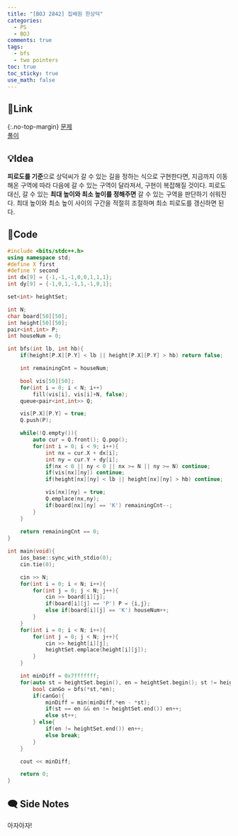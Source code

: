 ```yaml
---
title: "[BOJ 2842] 집배원 한상덕"
categories:
  - PS
  - BOJ
comments: true
tags:
  - bfs
  - two pointers
toc: true
toc_sticky: true
use_math: false
---
```

## 🔗Link
{:.no-top-margin}
[문제](https://boj.kr/2842)  
[풀이](https://github.com/La-Coruna/PS/blob/main/baekjoon/2842.cpp)  
## 💡Idea
**피로도를 기준**으로 상덕씨가 갈 수 있는 길을 정하는 식으로 구현한다면, 지금까지 이동해온 구역에 따라 다음에 갈 수 있는 구역이 달라져서, 구현이 복잡해질 것이다. 피로도 대신, 갈 수 있는 **최대 높이와 최소 높이를 정해주면** 갈 수 있는 구역을 판단하기 쉬워진다. 최대 높이와 최소 높이 사이의 구간을 적절히 조절하며 최소 피로도를 갱신하면 된다.

## 🔑Code
```c++
#include <bits/stdc++.h>
using namespace std;
#define X first
#define Y second
int dx[9] = {-1,-1,-1,0,0,1,1,1};
int dy[9] = {-1,0,1,-1,1,-1,0,1};

set<int> heightSet;

int N;
char board[50][50];
int height[50][50];
pair<int,int> P;
int houseNum = 0;

int bfs(int lb, int hb){
    if(height[P.X][P.Y] < lb || height[P.X][P.Y] > hb) return false;

    int remainingCnt = houseNum;

    bool vis[50][50];
    for(int i = 0; i < N; i++)
        fill(vis[i], vis[i]+N, false);
    queue<pair<int,int>> Q;

    vis[P.X][P.Y] = true;
    Q.push(P);

    while(!Q.empty()){
        auto cur = Q.front(); Q.pop();
        for(int i = 0; i < 9; i++){
            int nx = cur.X + dx[i];
            int ny = cur.Y + dy[i];
            if(nx < 0 || ny < 0 || nx >= N || ny >= N) continue;
            if(vis[nx][ny]) continue;
            if(height[nx][ny] < lb || height[nx][ny] > hb) continue;

            vis[nx][ny] = true;
            Q.emplace(nx,ny);
            if(board[nx][ny] == 'K') remainingCnt--;
        }
    }
    
    return remainingCnt == 0;
}

int main(void){
    ios_base::sync_with_stdio(0);
    cin.tie(0);

    cin >> N;
    for(int i = 0; i < N; i++){
        for(int j = 0; j < N; j++){
            cin >> board[i][j];
            if(board[i][j] == 'P') P = {i,j};
            else if(board[i][j] == 'K') houseNum++;
        }
    }
    for(int i = 0; i < N; i++){
        for(int j = 0; j < N; j++){
            cin >> height[i][j];
            heightSet.emplace(height[i][j]);
        }
    }

    int minDiff = 0x7fffffff;
    for(auto st = heightSet.begin(), en = heightSet.begin(); st != heightSet.end() ;){
        bool canGo = bfs(*st,*en);
        if(canGo){
            minDiff = min(minDiff,*en - *st);
            if(st == en && en != heightSet.end()) en++;
            else st++;
        } else{
            if(en != heightSet.end()) en++;
            else break;
        }
    }

    cout << minDiff;

    return 0;
}
```

## 🗨️ Side Notes
 아자아자!